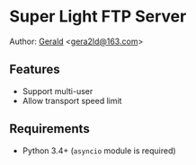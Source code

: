 Super Light FTP Server
===

Author: [Gerald](http://geraldl.net) \<gera2ld@163.com\>

Features
---
* Support multi-user
* Allow transport speed limit

Requirements
---
* Python 3.4+ (`asyncio` module is required)
